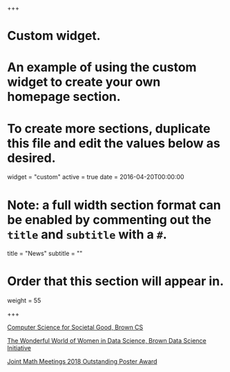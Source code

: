 +++
# Custom widget.
# An example of using the custom widget to create your own homepage section.
# To create more sections, duplicate this file and edit the values below as desired.
widget = "custom"
active = true
date = 2016-04-20T00:00:00

# Note: a full width section format can be enabled by commenting out the `title` and `subtitle` with a `#`.
title = "News"
subtitle = ""

# Order that this section will appear in.
weight = 55

+++

[Computer Science for Societal Good, Brown CS](https://cs.brown.edu/news/2019/02/19/computer-science-societal-good/?fbclid=IwAR2p2irSQPtVvezj6flfn2Ix-w7d1SuQxUpjNTjiePokHuYftSCOY0fCHJI)

[The Wonderful World of Women in Data Science, Brown Data Science Initiative](https://www.brown.edu/initiatives/data-science/news/2018/10/wonderful-world-women-data-science)

[Joint Math Meetings 2018 Outstanding Poster Award](https://www.maa.org/sites/default/files/Programs/WelcomeLetterJMM2018.docx.pdf)
